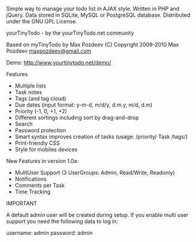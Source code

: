 Simple way to manage your todo list in AJAX style.
Written in PHP and jQuery.
Data stored in SQLite, MySQL or PostgreSQL database.
Distributed under the GNU GPL License.

yourTinyTodo - by the yourTinyTodo.net community

Based on myTinyTodo by Max Pozdeev
(C) Copyright 2009-2010 Max Pozdeev <maxpozdeev@gmail.com>

Demo: http://www.yourtinytodo.net/demo/

Features

  *  Multiple lists
  *  Task notes
  *  Tags (and tag cloud)
  *  Due dates (input format: y-m-d, m/d/y, d.m.y, m/d, d.m)
  *  Priority (-1, 0, +1, +2)
  *  Different sortings including sort by drag-and-drop
  *  Search
  *  Password protection
  *  Smart syntax improves creation of tasks (usage: /priority/ Task /tags/)
  *  Print-friendly CSS
  *  Style for mobiles devices


New Features in version 1.0a:

 * MulitUser Support (3 UserGroups: Admin, Read/Write, Readonly)
 * Notifications
 * Comments per Task
 * Time Tracking

IMPORTANT

A default admin user will be created during setup.
If you enable multi user support you need the following data to log in:

username: admin
password: admin
